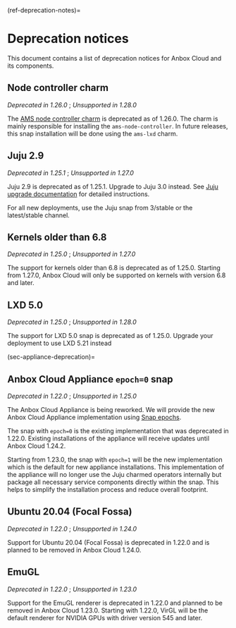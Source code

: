 (ref-deprecation-notes)=
# Deprecation notices

This document contains a list of deprecation notices for Anbox Cloud and its components.

## Node controller charm
*Deprecated in 1.26.0* ; *Unsupported in 1.28.0*

The [AMS node controller charm](https://charmhub.io/ams-node-controller) is deprecated as of 1.26.0. The charm is mainly responsible for installing the `ams-node-controller`. In future releases, this snap installation will be done using the `ams-lxd` charm.

## Juju 2.9
*Deprecated in 1.25.1* ; *Unsupported in 1.27.0*

Juju 2.9 is deprecated as of 1.25.1. Upgrade to Juju 3.0 instead. See [Juju upgrade documentation](https://canonical-juju.readthedocs-hosted.com/en/latest/user/howto/manage-your-deployment/upgrade-your-deployment/) for detailed instructions.

For all new deployments, use the Juju snap from 3/stable or the latest/stable channel.

## Kernels older than 6.8
*Deprecated in 1.25.0* ; *Unsupported in 1.27.0*

The support for kernels older than 6.8 is deprecated as of 1.25.0. Starting from 1.27.0, Anbox Cloud will only be supported on kernels with version 6.8 and later.

## LXD 5.0
*Deprecated in 1.25.0* ; *Unsupported in 1.28.0*

The support for LXD 5.0 snap is deprecated as of 1.25.0. Upgrade your deployment to use LXD 5.21 instead

(sec-appliance-deprecation)=
## Anbox Cloud Appliance `epoch=0` snap
*Deprecated in 1.22.0* ; *Unsupported in 1.25.0*

The Anbox Cloud Appliance is being reworked. We will provide the new Anbox Cloud Appliance implementation using [Snap epochs](https://snapcraft.io/docs/snap-epochs). 

The snap with `epoch=0` is the existing implementation that was deprecated in 1.22.0. Existing installations of the appliance will receive updates until Anbox Cloud 1.24.2.

Starting from 1.23.0, the snap with `epoch=1` will be the new implementation which is the default for new appliance installations. This implementation of the appliance will no longer use the Juju charmed operators internally but package all necessary service components directly within the snap. This helps to simplify the installation process and reduce overall footprint.

## Ubuntu 20.04 (Focal Fossa)
*Deprecated in 1.22.0* ; *Unsupported in 1.24.0*

Support for Ubuntu 20.04 (Focal Fossa) is deprecated in 1.22.0 and is planned to be removed in Anbox Cloud 1.24.0.

## EmuGL
*Deprecated in 1.22.0* ; *Unsupported in 1.23.0*

Support for the EmuGL renderer is deprecated in 1.22.0 and planned to be removed in Anbox Cloud 1.23.0. Starting with 1.22.0, VirGL will be the default renderer for NVIDIA GPUs with driver version 545 and later.
